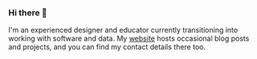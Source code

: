 ### Hi there 👋

I'm an experienced designer and educator currently transitioning into working with software and data. My [website](https://milesjphillips.com/) hosts occasional blog posts and projects, and you can find my contact details there too.

<!--
**millipz/millipz** is a ✨ _special_ ✨ repository because its `README.md` (this file) appears on your GitHub profile.

Here are some ideas to get you started:

- 🔭 I’m currently working on ...
- 🌱 I’m currently learning ...
- 👯 I’m looking to collaborate on ...
- 🤔 I’m looking for help with ...
- 💬 Ask me about ...
- 📫 How to reach me: ...
- 😄 Pronouns: ...
- ⚡ Fun fact: ...
-->
